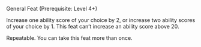 General Feat (Prerequisite: Level 4+)

Increase one ability score of your choice by 2, or increase two ability scores of your choice by 1. This feat can’t increase an ability score above 20.

Repeatable. You can take this feat more than once.